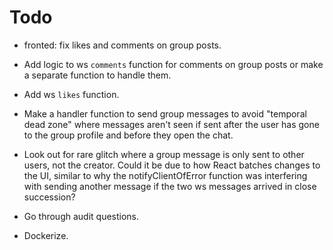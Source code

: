 # Todo

- fronted: fix likes and comments on group posts.

- Add logic to ws `comments` function for comments on group posts or make a separate function to handle them.
- Add ws `likes` function.
- Make a handler function to send group messages to avoid "temporal dead zone" where messages aren't seen if sent after the user has gone to the group profile and before they open the chat.

- Look out for rare glitch where a group message is only sent to other users, not the creator. Could it be due to how React batches changes to the UI, similar to why the notifyClientOfError function was interfering with sending another message if the two ws messages arrived in close succession?

- Go through audit questions.
- Dockerize.
